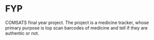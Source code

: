 # FYP
COMSATS final year project. The project is a medicine tracker, whose primary purpose is top scan barcodes of medicine and tell if they are authentic or not.
